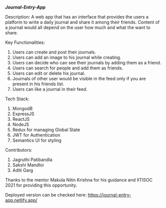 ***Journal-Entry-App***

Description:
A web app that has an interface that provides the users a platform to write a daily journal and share it among their friends. Content of a journal would all depend on the user how much and what the want to share.

Key Functionalities:
1. Users can create and post their journals. 
2. Users can add an image to his journal while creating. 
3. Users can decide who can see their journals by adding them as a friend.
4. Users can search for people and add them as friends.
5. Users can edit or delete his journal.
6. Journals of other user would be visible in the feed only if you are present in his friends list.
7. Users can like a journal in their feed.

Tech Stack:
1. MongodB
2. ExpressJS
3. ReactJS
4. NodeJS
5. Redux for managing Global State
6. JWT for Authentication
7. Semantics UI for styling

Contributors:
1. Jagruthi Patibandla
2. Sakshi Mandloi
3. Aditi Garg

Thanks to the mentor Makula Nitin Krishna for his guidance and IITISOC 2021 for providing this opportunity.

Deployed version can be checked here: https://journal-entry-app.netlify.app/





